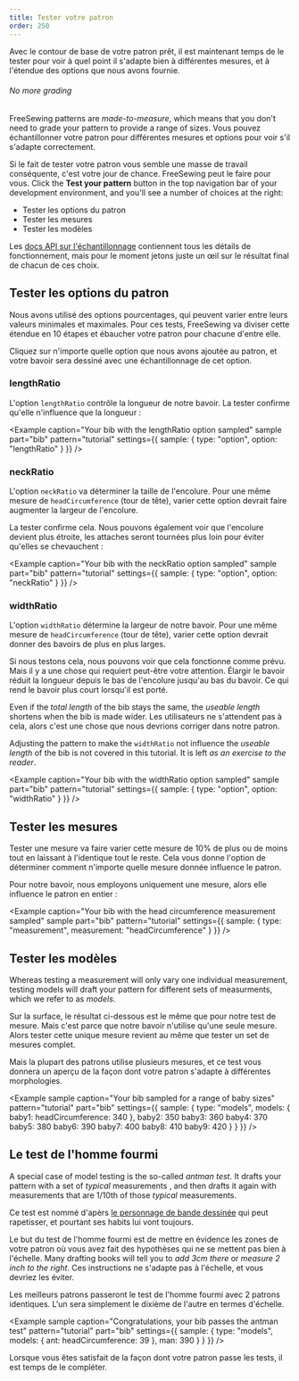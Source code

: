 ```yaml
---
title: Tester votre patron
order: 250
---
```


Avec le contour de base de votre patron prêt, il est maintenant temps de le tester pour voir à quel point il s'adapte bien à différentes mesures, et à l'étendue des options que nous avons fournie.

<Tip>

###### No more grading

FreeSewing patterns are *made-to-measure*, which means that you don't need to
grade your pattern to provide a range of sizes. Vous pouvez échantillonner votre patron
pour différentes mesures et options pour voir s'il s'adapte correctement.

</Tip>

Si le fait de tester votre patron vous semble une masse de travail conséquente, c'est votre jour de chance. FreeSewing peut le faire pour vous. Click the **Test your pattern** button in the top navigation bar of your development environment, and you'll see a number of choices at the right:

 - Tester les options du patron
 - Tester les mesures
 - Tester les modèles

Les [docs API sur l'échantillonnage](/api/pattern#sample) contiennent tous les détails de fonctionnement, mais pour le moment jetons juste un œil sur le résultat final de chacun de ces choix.

## Tester les options du patron

Nous avons utilisé des options pourcentages, qui peuvent varier entre leurs valeurs minimales et maximales. Pour ces tests, FreeSewing va diviser cette étendue en 10 étapes et ébaucher votre patron pour chacune d'entre elle.

Cliquez sur n'importe quelle option que nous avons ajoutée au patron, et votre bavoir sera dessiné avec une échantillonnage de cet option.

### lengthRatio

L'option `lengthRatio` contrôle la longueur de notre bavoir. La tester confirme qu'elle n'influence que la longueur :

<Example caption="Your bib with the lengthRatio option sampled" sample part="bib" pattern="tutorial" settings={{ sample: { type: "option", option: "lengthRatio" } }} />

### neckRatio

L'option `neckRatio` va déterminer la taille de l'encolure. Pour une même mesure de `headCircumference` (tour de tête), varier cette option devrait faire augmenter la largeur de l'encolure.

La tester confirme cela. Nous pouvons également voir que l'encolure devient plus étroite, les attaches seront tournées plus loin pour éviter qu'elles se chevauchent :

<Example caption="Your bib with the neckRatio option sampled" sample part="bib" pattern="tutorial" settings={{ sample: { type: "option", option: "neckRatio" } }} />

### widthRatio

L'option `widthRatio` détermine la largeur de notre bavoir. Pour une même mesure de `headCircumference` (tour de tête), varier cette option devrait donner des bavoirs de plus en plus larges.

Si nous testons cela, nous pouvons voir que cela fonctionne comme prévu. Mais il y a une chose qui requiert peut-être votre attention. Élargir le bavoir réduit la longueur depuis le bas de l'encolure jusqu'au bas du bavoir. Ce qui rend le bavoir plus court lorsqu'il est porté.

Even if the *total length* of the bib stays the same, the *useable length* shortens when the bib is made wider. Les utilisateurs ne s'attendent pas à cela, alors c'est une chose que nous devrions corriger dans notre patron. 

<Note>

Adjusting the pattern to make the `widthRatio` not influence the *useable length* of the bib is not
covered in this tutorial. It is left *as an exercise to the reader*.

</Note>

<Example caption="Your bib with the widthRatio option sampled" sample part="bib" pattern="tutorial" settings={{ sample: { type: "option", option: "widthRatio" } }} />

## Tester les mesures

Tester une mesure va faire varier cette mesure de 10% de plus ou de moins tout en laissant à l'identique tout le reste. Cela vous donne l'option de déterminer comment n'importe quelle mesure donnée influence le patron.

Pour notre bavoir, nous employons uniquement une mesure, alors elle influence le patron en entier :

<Example caption="Your bib with the head circumference measurement sampled" sample part="bib" pattern="tutorial" settings={{ sample: { type: "measurement", measurement: "headCircumference" } }} />

## Tester les modèles

Whereas testing a measurement will only vary one individual measurement, testing models will draft your pattern for different sets of measurments, which we refer to as *models*.

Sur la surface, le résultat ci-dessous est le même que pour notre test de mesure. Mais c'est parce que notre bavoir n'utilise qu'une seule mesure. Alors tester cette unique mesure revient au même que tester un set de mesures complet.

Mais la plupart des patrons utilise plusieurs mesures, et ce test vous donnera un aperçu de la façon dont votre patron s'adapte à différentes morphologies.

<Example sample caption="Your bib sampled for a range of baby sizes" pattern="tutorial" part="bib" settings={{ sample: { type: "models", models: { baby1: headCircumference: 340 }, baby2: 350 baby3: 360 baby4: 370 baby5: 380 baby6: 390 baby7: 400 baby8: 410 baby9: 420 } } }} />

## Le test de l'homme fourmi

A special case of model testing is the so-called *antman test*. It drafts your pattern with a set of *typical* measurements , and then drafts it again with measurements that are 1/10th of those *typical* measurements.

Ce test est nommé d'apèrs [le personnage de bande dessinée](https://en.wikipedia.org/wiki/Ant-Man_(film)) qui peut rapetisser, et pourtant ses habits lui vont toujours.

Le but du test de l'homme fourmi est de mettre en évidence les zones de votre patron où vous avez fait des hypothèses qui ne se mettent pas bien à l'échelle. Many drafting books will tell you to *add 3cm there* or *measure 2 inch to the right*. Ces instructions ne s'adapte pas à l'échelle, et vous devriez les éviter.

Les meilleurs patrons passeront le test de l'homme fourmi avec 2 patrons identiques. L'un sera simplement le dixième de l'autre en termes d'échelle.

<Example sample caption="Congratulations, your bib passes the antman test" pattern="tutorial" part="bib" settings={{ sample: { type: "models", models: { ant: headCircumference: 39 }, man: 390 } } }} />

Lorsque vous êtes satisfait de la façon dont votre patron passe les tests, il est temps de le compléter.
